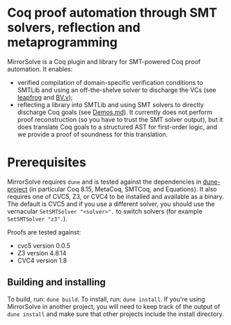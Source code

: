 # Coq proof automation through SMT solvers, reflection and metaprogramming

MirrorSolve is a Coq plugin and library for SMT-powered Coq proof automation. 
It enables:
   * verified compilation of domain-specific verification conditions to SMTLib and using an off-the-shelve solver to discharge the VCs (see [leapfrog](https://github.com/verified-network-toolchain/leapfrog) and [BV.v](src/theories/BV.v));
   * reflecting a library into SMTLib and using SMT solvers to directly discharge Coq goals (see [Demos.md](Demos.md)).
It currently does not perform proof reconstruction (so you have to trust the SMT solver output),
but it does translate Coq goals to a structured AST for first-order logic,
and we provide a proof of soundness for this translation.

# Prerequisites

MirrorSolve requires `dune` and is tested against the dependencies in [dune-project](dune-project) (in particular Coq 8.15, MetaCoq, SMTCoq, and Equations). It also requires one of CVC5, Z3, or CVC4 to be installed and available as a binary. The default is CVC5 and if you use a different solver, you should use the vernacular `SetSMTSolver "<solver>".` to switch solvers (for example `SetSMTSolver "z3".`).

Proofs are tested against:
  * cvc5 version 0.0.5
  * Z3 version 4.8.14
  * CVC4 version 1.8

## Building and installing
To build, run: `dune build`. To install, run: `dune install`. If you're using MirrorSolve in another project, you will need to keep track of the output of `dune install` and make sure that other projects include the install directory. 